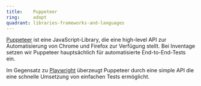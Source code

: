 ```yaml
---
title:    Puppeteer  
ring:     adopt  
quadrant: libraries-frameworks-and-languages
---
```


[Puppeteer][puppeteer] ist eine JavaScript-Library, die eine high-level API zur Automatisierung von Chrome und Firefox zur Verfügung stellt. Bei Inventage setzen wir Puppeteer hauptsächlich für automatisierte End-to-End-Tests ein.

Im Gegensatz zu [Playwright][playwright] überzeugt Puppeteer durch eine simple API die eine schnelle Umsetzung von einfachen Tests ermöglicht.

[puppeteer]: https://pptr.dev
[playwright]: /tools/playwright
